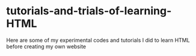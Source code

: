 # tutorials-and-trials-of-learning-HTML
Here are some of my experimental codes and tutorials I did to learn HTML before creating my own website
